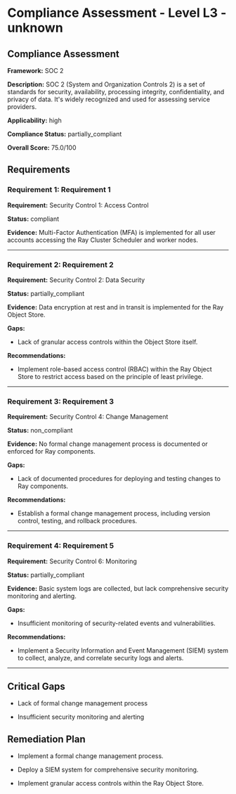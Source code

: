 # Compliance Assessment - Level L3 - unknown

## Compliance Assessment

**Framework:** SOC 2

**Description:** SOC 2 (System and Organization Controls 2) is a set of standards for security, availability, processing integrity, confidentiality, and privacy of data. It's widely recognized and used for assessing service providers.

**Applicability:** high

**Compliance Status:** partially_compliant

**Overall Score:** 75.0/100

## Requirements

### Requirement 1: Requirement 1

**Requirement:** Security Control 1: Access Control

**Status:** compliant

**Evidence:** Multi-Factor Authentication (MFA) is implemented for all user accounts accessing the Ray Cluster Scheduler and worker nodes.

---

### Requirement 2: Requirement 2

**Requirement:** Security Control 2: Data Security

**Status:** partially_compliant

**Evidence:** Data encryption at rest and in transit is implemented for the Ray Object Store.

**Gaps:**
- Lack of granular access controls within the Object Store itself.

**Recommendations:**
- Implement role-based access control (RBAC) within the Ray Object Store to restrict access based on the principle of least privilege.

---

### Requirement 3: Requirement 3

**Requirement:** Security Control 4: Change Management

**Status:** non_compliant

**Evidence:** No formal change management process is documented or enforced for Ray components.

**Gaps:**
- Lack of documented procedures for deploying and testing changes to Ray components.

**Recommendations:**
- Establish a formal change management process, including version control, testing, and rollback procedures.

---

### Requirement 4: Requirement 5

**Requirement:** Security Control 6: Monitoring

**Status:** partially_compliant

**Evidence:** Basic system logs are collected, but lack comprehensive security monitoring and alerting.

**Gaps:**
- Insufficient monitoring of security-related events and vulnerabilities.

**Recommendations:**
- Implement a Security Information and Event Management (SIEM) system to collect, analyze, and correlate security logs and alerts.

---

## Critical Gaps

- Lack of formal change management process

- Insufficient security monitoring and alerting

## Remediation Plan

- Implement a formal change management process.

- Deploy a SIEM system for comprehensive security monitoring.

- Implement granular access controls within the Ray Object Store.

